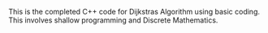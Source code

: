 This is the completed C++ code for Dijkstras Algorithm using basic coding. This involves shallow programming and Discrete Mathematics.

